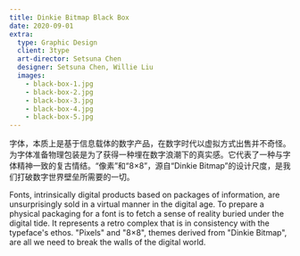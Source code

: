 ```yaml
---
title: Dinkie Bitmap Black Box
date: 2020-09-01
extra:
  type: Graphic Design
  client: 3type
  art-director: Setsuna Chen
  designer: Setsuna Chen, Willie Liu
  images:
    - black-box-1.jpg
    - black-box-2.jpg
    - black-box-3.jpg
    - black-box-4.jpg
    - black-box-5.jpg
---
```


字体，本质上是基于信息载体的数字产品，在数字时代以虚拟方式出售并不奇怪。为字体准备物理包装是为了获得一种埋在数字浪潮下的真实感。它代表了一种与字体精神一致的复古情结。“像素”和“8×8”，源自“Dinkie Bitmap”的设计尺度，是我们打破数字世界壁垒所需要的一切。

Fonts, intrinsically digital products based on packages of information, are unsurprisingly sold in a virtual manner in the digital age. To prepare a physical packaging for a font is to fetch a sense of reality buried under the digital tide. It represents a retro complex that is in consistency with the typeface's ethos. "Pixels" and "8×8", themes derived from "Dinkie Bitmap", are all we need to break the walls of the digital world.

